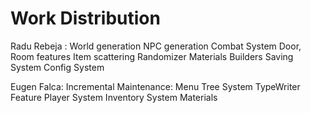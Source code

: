 # Work Distribution

Radu Rebeja :
World generation
NPC generation
Combat System
Door, Room features
Item scattering
Randomizer
Materials
Builders
Saving System
Config System



Eugen Falca:
Incremental Maintenance:
Menu Tree System
TypeWriter Feature
Player System
Inventory System
Materials
